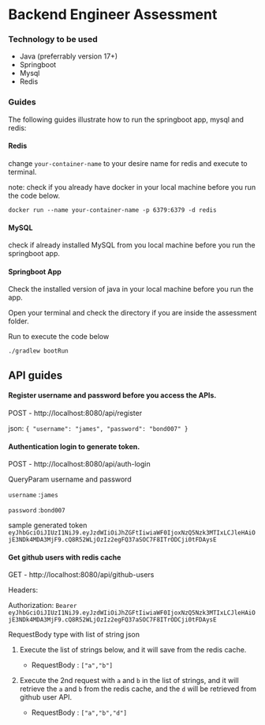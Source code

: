 # Backend Engineer Assessment

### Technology to be used

* Java (preferrably version 17+)
* Springboot
* Mysql
* Redis


### Guides
The following guides illustrate how to run the springboot app, mysql and redis:

#### Redis

change `your-container-name` to your desire name for redis and execute to terminal.

note: check if you already have docker in your local machine before you run the code below.

`docker run --name your-container-name -p 6379:6379 -d redis`

#### MySQL

check if already installed MySQL from you local machine before you run the springboot app.

#### Springboot App 

Check the installed version of java in your local machine before you run the app.

Open your terminal and check the directory if you are inside the assessment folder.

Run to execute the code below

`./gradlew bootRun`



## API guides

#### Register username and password before you access the APIs.
POST - http://localhost:8080/api/register

json: 
`{
    "username": "james",
    "password": "bond007"
}`

#### Authentication login to generate token.
POST - http://localhost:8080/api/auth-login

QueryParam username and password

`username` :`james`

`password` :`bond007`

sample generated token `eyJhbGciOiJIUzI1NiJ9.eyJzdWIiOiJhZGFtIiwiaWF0IjoxNzQ5Nzk3MTIxLCJleHAiOjE3NDk4MDA3MjF9.cQ8R52WLjOzIz2egFQ37aSOC7F8ITrODCji0tFDAysE`


#### Get github users with redis cache

GET - http://localhost:8080/api/github-users

Headers: 

Authorization: `Bearer eyJhbGciOiJIUzI1NiJ9.eyJzdWIiOiJhZGFtIiwiaWF0IjoxNzQ5Nzk3MTIxLCJleHAiOjE3NDk4MDA3MjF9.cQ8R52WLjOzIz2egFQ37aSOC7F8ITrODCji0tFDAysE`

RequestBody type with list of string json

1. Execute the list of strings below, and it will save from the redis cache.

   * RequestBody : `["a","b"]`

2. Execute the 2nd request with `a` and `b` in the list of strings, 
and it will retrieve the `a` and `b` from the redis cache, and the `d` will be retrieved from github user API.

   * RequestBody : `["a","b","d"]`


